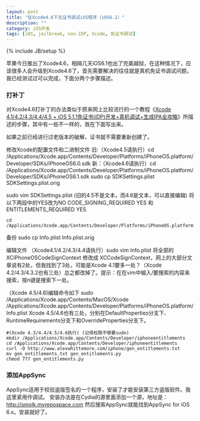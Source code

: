 ```yaml
---
layout: post
title: "在Xcode4.6下无证书调试iOS程序（iOS6.1）"
description: ""
category: iOS开发
tags: [iOS, jailbreak, non-IDP, Xcode, 免证书调试]
---
```

{% include JB/setup %}

苹果今日推出了Xcode4.6，相隔几天iOS6.1也出了完美越狱，在这种情况下，应该很多人会升级到Xcode4.6了，首先需要解决的往往就是真机免证书调试问题。我已经测试过可以完成，下面分两个步骤描述。

### 打补丁

对Xcode4.6打补丁的办法类似于原来网上比较流行的一个教程《[Xcode 4.1/4.2/4.3/4.4/4.5 + iOS 5.1.1免证书(iDP)开发+真机调试+生成IPA全攻略][1]》所描述的步骤，其中有一些不一样的，我在下面写出来。

如果之前已经进行过老版本的破解，证书就不需要重新创建了。

修改Xcode的配置文件和二进制文件
旧:（Xcode4.5请执行）cd /Applications/Xcode.app/Contents/Developer/Platforms/iPhoneOS.platform/Developer/SDKs/iPhoneOS6.0.sdk
新：（Xcode4.6请执行）cd /Applications/Xcode.app/Contents/Developer/Platforms/iPhoneOS.platform/Developer/SDKs/iPhoneOS6.1.sdk
sudo cp SDKSettings.plist SDKSettings.plist.orig


sudo vim SDKSettings.plist  (旧的4.5不是文本，而4.6是文本，可以直接编辑)
将以下两段中的YES改为NO
	<key>CODE_SIGNING_REQUIRED</key>
	<string>YES</string>
	和
	<key>ENTITLEMENTS_REQUIRED</key>
	<string>YES</string>

	cd /Applications/Xcode.app/Contents/Developer/Platforms/iPhoneOS.platform

备份
	sudo cp Info.plist Info.plist.orig

编辑文件
（Xcode4.1/4.2/4.3/4.4请执行）sudo vim Info.plist
将全部的XCiPhoneOSCodeSignContext 修改成 XCCodeSignContext，网上的大部分文章说有2处，但我找到了3处，可能是Xcode 4.1要多一处？（Xcode 4.2/4.3/4.3.2也有三处）总之都改掉了。提示：在在vim中输入/要搜索的内容来搜索，按n键是搜索下一处。

（Xcode 4.5/4.6)编辑命令如下
	sudo /Applications/Xcode.app/Contents/MacOS/Xcode /Applications/Xcode.app/Contents/Developer/Platforms/iPhoneOS.platform/Info.plist
Xcode 4.5/4.6也有三处，分别在DefaultProperties分支下、RuntimeRequirements分支下和OverrideProperties分支下。


	#(Xcode 4.3/4.4/4.5/4.6执行) (记得权限不够要sudo)
	mkdir /Applications/Xcode.app/Contents/Developer/iphoneentitlements
	cd /Applications/Xcode.app/Contents/Developer/iphoneentitlements
	curl -O http://www.alexwhittemore.com/iphone/gen_entitlements.txt
	mv gen_entitlements.txt gen_entitlements.py
	chmod 777 gen_entitlements.py

### 添加AppSync
AppSync适用于校验盗版签名的一个程序，安装了才能安装第三方盗版软件。我这里紧用作调试。
安装办法是在Cydia的源里面添加一个源，地址是：http://smolk.myrepospace.com
然后搜索AppSync就能找到AppSync for iOS 6.x。安装就好了。


[1]: http://kqwd.blog.163.com/blog/static/4122344820117191351263/

